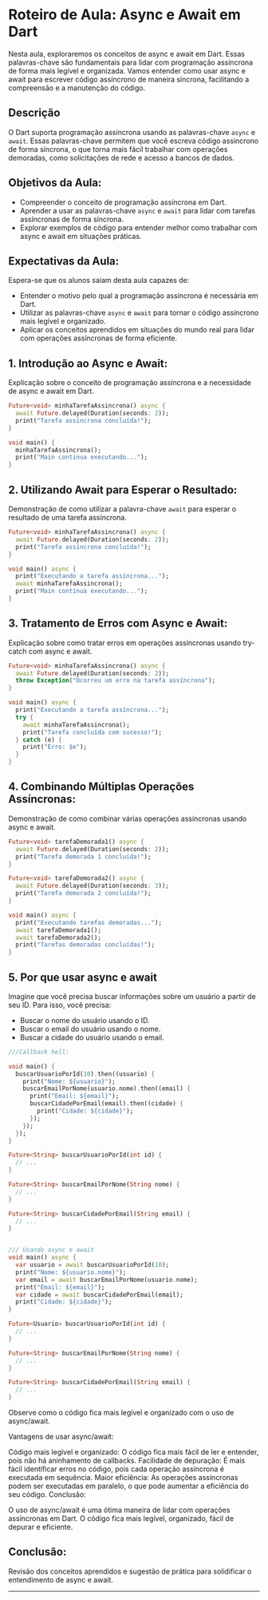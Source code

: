 # Roteiro de Aula: Async e Await em Dart

Nesta aula, exploraremos os conceitos de async e await em Dart. Essas palavras-chave são fundamentais para lidar com programação assíncrona de forma mais legível e organizada. Vamos entender como usar async e await para escrever código assíncrono de maneira síncrona, facilitando a compreensão e a manutenção do código.

## Descrição

O Dart suporta programação assíncrona usando as palavras-chave `async` e `await`. Essas palavras-chave permitem que você escreva código assíncrono de forma síncrona, o que torna mais fácil trabalhar com operações demoradas, como solicitações de rede e acesso a bancos de dados.

## Objetivos da Aula:

- Compreender o conceito de programação assíncrona em Dart.
- Aprender a usar as palavras-chave `async` e `await` para lidar com tarefas assíncronas de forma síncrona.
- Explorar exemplos de código para entender melhor como trabalhar com async e await em situações práticas.

## Expectativas da Aula:

Espera-se que os alunos saiam desta aula capazes de:

- Entender o motivo pelo qual a programação assíncrona é necessária em Dart.
- Utilizar as palavras-chave `async` e `await` para tornar o código assíncrono mais legível e organizado.
- Aplicar os conceitos aprendidos em situações do mundo real para lidar com operações assíncronas de forma eficiente.

## 1. Introdução ao Async e Await:

Explicação sobre o conceito de programação assíncrona e a necessidade de async e await em Dart.

```dart
Future<void> minhaTarefaAssincrona() async {
  await Future.delayed(Duration(seconds: 2));
  print("Tarefa assíncrona concluída!");
}

void main() {
  minhaTarefaAssincrona();
  print("Main continua executando...");
}
```

## 2. Utilizando Await para Esperar o Resultado:

Demonstração de como utilizar a palavra-chave `await` para esperar o resultado de uma tarefa assíncrona.

```dart
Future<void> minhaTarefaAssincrona() async {
  await Future.delayed(Duration(seconds: 2));
  print("Tarefa assíncrona concluída!");
}

void main() async {
  print("Executando a tarefa assíncrona...");
  await minhaTarefaAssincrona();
  print("Main continua executando...");
}
```

## 3. Tratamento de Erros com Async e Await:

Explicação sobre como tratar erros em operações assíncronas usando try-catch com async e await.

```dart
Future<void> minhaTarefaAssincrona() async {
  await Future.delayed(Duration(seconds: 2));
  throw Exception("Ocorreu um erro na tarefa assíncrona");
}

void main() async {
  print("Executando a tarefa assíncrona...");
  try {
    await minhaTarefaAssincrona();
    print("Tarefa concluída com sucesso!");
  } catch (e) {
    print("Erro: $e");
  }
}
```

## 4. Combinando Múltiplas Operações Assíncronas:

Demonstração de como combinar várias operações assíncronas usando async e await.

```dart
Future<void> tarefaDemorada1() async {
  await Future.delayed(Duration(seconds: 2));
  print("Tarefa demorada 1 concluída!");
}

Future<void> tarefaDemorada2() async {
  await Future.delayed(Duration(seconds: 3));
  print("Tarefa demorada 2 concluída!");
}

void main() async {
  print("Executando tarefas demoradas...");
  await tarefaDemorada1();
  await tarefaDemorada2();
  print("Tarefas demoradas concluídas!");
}
```

## 5. Por que usar async e await
Imagine que você precisa buscar informações sobre um usuário a partir de seu ID. Para isso, você precisa:

- Buscar o nome do usuário usando o ID.
- Buscar o email do usuário usando o nome.
- Buscar a cidade do usuário usando o email.

```dart
///Callback hell:

void main() {
  buscarUsuarioPorId(10).then((usuario) {
    print("Nome: ${usuario}");
    buscarEmailPorNome(usuario.nome).then((email) {
      print("Email: ${email}");
      buscarCidadePorEmail(email).then((cidade) {
        print("Cidade: ${cidade}");
      });
    });
  });
}

Future<String> buscarUsuarioPorId(int id) {
  // ...
}

Future<String> buscarEmailPorNome(String nome) {
  // ...
}

Future<String> buscarCidadePorEmail(String email) {
  // ...
}


/// Usando async e await
void main() async {
  var usuario = await buscarUsuarioPorId(10);
  print("Nome: ${usuario.nome}");
  var email = await buscarEmailPorNome(usuario.nome);
  print("Email: ${email}");
  var cidade = await buscarCidadePorEmail(email);
  print("Cidade: ${cidade}");
}

Future<Usuario> buscarUsuarioPorId(int id) {
  // ...
}

Future<String> buscarEmailPorNome(String nome) {
  // ...
}

Future<String> buscarCidadePorEmail(String email) {
  // ...
}
```

Observe como o código fica mais legível e organizado com o uso de async/await.

Vantagens de usar async/await:

Código mais legível e organizado: O código fica mais fácil de ler e entender, pois não há aninhamento de callbacks.
Facilidade de depuração: É mais fácil identificar erros no código, pois cada operação assíncrona é executada em sequência.
Maior eficiência: As operações assíncronas podem ser executadas em paralelo, o que pode aumentar a eficiência do seu código.
Conclusão:

O uso de async/await é uma ótima maneira de lidar com operações assíncronas em Dart. O código fica mais legível, organizado, fácil de depurar e eficiente.

## Conclusão:

Revisão dos conceitos aprendidos e sugestão de prática para solidificar o entendimento de async e await.

---
